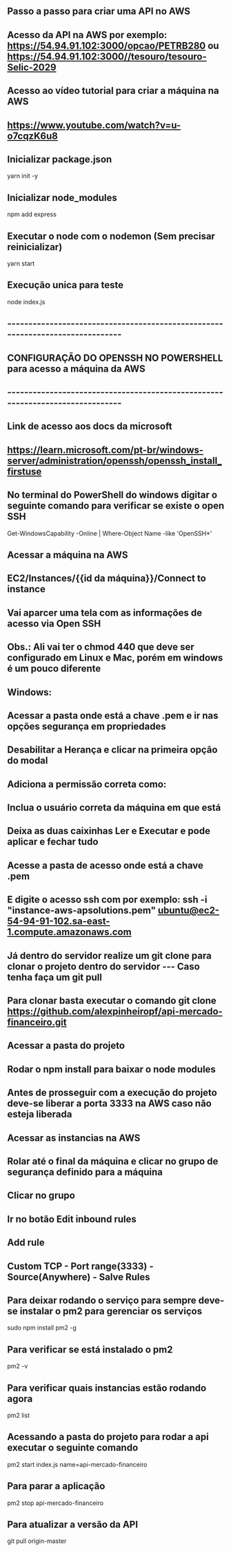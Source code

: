 ## Passo a passo para criar uma API no AWS
## Acesso da API na AWS por exemplo: https://54.94.91.102:3000/opcao/PETRB280 ou https://54.94.91.102:3000//tesouro/tesouro-Selic-2029

## Acesso ao vídeo tutorial para criar a máquina na AWS
## https://www.youtube.com/watch?v=u-o7cqzK6u8

## Inicializar package.json
yarn init -y

## Inicializar node_modules
npm add express

## Executar o node com o nodemon (Sem precisar reinicializar)
yarn start 

## Execução unica para teste
node index.js

## ------------------------------------------------------------------------------
## CONFIGURAÇÃO DO OPENSSH NO POWERSHELL para acesso a máquina da AWS
## ------------------------------------------------------------------------------
## Link de acesso aos docs da microsoft
## https://learn.microsoft.com/pt-br/windows-server/administration/openssh/openssh_install_firstuse

## No terminal do PowerShell do windows digitar o seguinte comando para verificar se existe o open SSH
Get-WindowsCapability -Online | Where-Object Name -like 'OpenSSH*'

## Acessar a máquina na AWS
## EC2/Instances/{{id da máquina}}/Connect to instance
## Vai aparcer uma tela com as informações de acesso via Open SSH
## Obs.: Ali vai ter o chmod 440 que deve ser configurado em Linux e Mac, porém em windows é um pouco diferente
## Windows:
## Acessar a pasta onde está a chave .pem e ir nas opções segurança em propriedades
## Desabilitar a Herança e clicar na primeira opção do modal
## Adiciona a permissão correta como:
## Inclua o usuário correta da máquina em que está
## Deixa as duas caixinhas Ler e Executar e pode aplicar e fechar tudo

## Acesse a pasta de acesso onde está a chave .pem
## E digite o acesso ssh com por exemplo: ssh -i "instance-aws-apsolutions.pem" ubuntu@ec2-54-94-91-102.sa-east-1.compute.amazonaws.com
## Já dentro do servidor realize um git clone para clonar o projeto dentro do servidor --- Caso tenha faça um git pull
## Para clonar basta executar o comando git clone https://github.com/alexpinheiropf/api-mercado-financeiro.git

## Acessar a pasta do projeto
## Rodar o npm install para baixar o node modules

## Antes de prosseguir com a execução do projeto deve-se liberar a porta 3333 na AWS caso não esteja liberada
## Acessar as instancias na AWS
## Rolar até o final da máquina e clicar no grupo de segurança definido para a máquina
## Clicar no grupo
## Ir no botão Edit inbound rules
## Add rule
## Custom TCP - Port range(3333) - Source(Anywhere) - Salve Rules

## Para deixar rodando o serviço para sempre deve-se instalar o pm2 para gerenciar os serviços
sudo npm install pm2 -g

## Para verificar se está instalado o pm2
pm2 -v

## Para verificar quais instancias estão rodando agora
pm2 list

## Acessando a pasta do projeto para rodar a api executar o seguinte comando
pm2 start index.js name=api-mercado-financeiro

## Para parar a aplicação 
pm2 stop api-mercado-financeiro

## Para atualizar a versão da API
git pull origin-master






